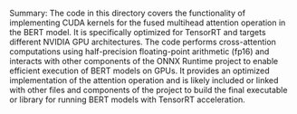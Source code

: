 Summary:
The code in this directory covers the functionality of implementing CUDA kernels for the fused multihead attention operation in the BERT model. It is specifically optimized for TensorRT and targets different NVIDIA GPU architectures. The code performs cross-attention computations using half-precision floating-point arithmetic (fp16) and interacts with other components of the ONNX Runtime project to enable efficient execution of BERT models on GPUs. It provides an optimized implementation of the attention operation and is likely included or linked with other files and components of the project to build the final executable or library for running BERT models with TensorRT acceleration.
